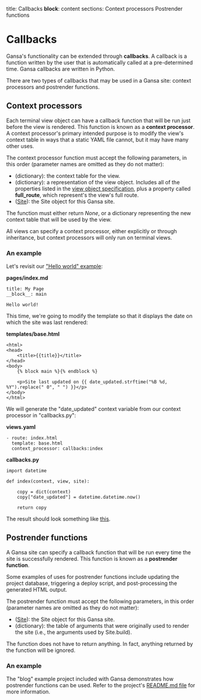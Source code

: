 title: Callbacks
__block__: content
sections: Context processors
          Postrender functions

Callbacks
=========

Gansa's functionality can be extended through **callbacks**. A callback is a function written by the user that is automatically called at a pre-determined time. Gansa callbacks are written in Python.

There are two types of callbacks that may be used in a Gansa site: context processors and postrender functions.

Context processors
------------------

Each terminal view object can have a callback function that will be run just before the view is rendered. This function is known as a **context processor**. A context processor's primary intended purpose is to modify the view's context table in ways that a static YAML file cannot, but it may have many other uses.

The context processor function must accept the following parameters, in this order (parameter names are omitted as they do not matter):

* (dictionary): the context table for the view.
* (dictionary): a representation of the view object. Includes all of the properties listed in the [view object specification](views.html#specification), plus a property called **full_route**, which represent's the view's full route.
* ([Site](api.html#site)): the Site object for this Gansa site.

The function must either return *None*, or a dictionary representing the new context table that will be used by the view.

All views can specify a context processor, either explicitly or through inheritance, but context processors will only run on terminal views.

### An example ###

Let's revisit our ["Hello world" example](basics.html#hello-world):

**pages/index.md**

    title: My Page
    __block__: main

    Hello world!

This time, we're going to modify the template so that it displays the date on which the site was last rendered:

**templates/base.html**

    <html>
    <head>
        <title>{{title}}</title>
    </head>
    <body>
        {% block main %}{% endblock %}

        <p>Site last updated on {{ date_updated.strftime("%B %d, %Y").replace(" 0", " ") }}</p>
    </body>
    </html>

We will generate the "date_updated" context variable from our context processor in "callbacks.py":

**views.yaml**

    - route: index.html
      template: base.html
      context_processor: callbacks:index

**callbacks.py**

    import datetime

    def index(context, view, site):

        copy = dict(context)
        copy["date_updated"] = datetime.datetime.now()

        return copy

The result should look something like [this](files/hello_with_date.html).

Postrender functions
--------------------

A Gansa site can specify a callback function that will be run every time the site is successfully rendered. This function is known as a **postrender function**.

Some examples of uses for postrender functions include updating the project database, triggering a deploy script, and post-processing the generated HTML output.

The postrender function must accept the following parameters, in this order (parameter names are omitted as they do not matter):

* ([Site](api.html#site)): the Site object for this Gansa site.
* (dictionary): the table of arguments that were originally used to render the site (i.e., the arguments used by Site.build).

The function does not have to return anything. In fact, anything returned by the function will be ignored.

### An example ###

The "blog" example project included with Gansa demonstrates how postrender functions can be used. Refer to the project's [README.md file](https://github.com/deckycoss/gansa/blob/main/example/blog/README.md) for more information.
